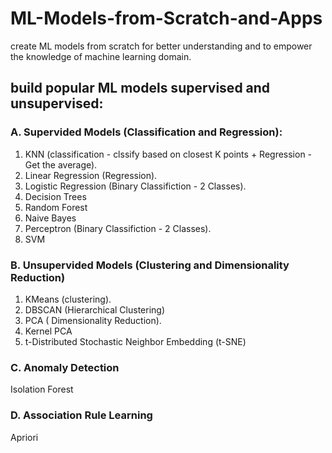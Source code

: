 # ML-Models-from-Scratch-and-Apps
create ML models from scratch for better understanding and to empower the knowledge of machine learning domain. 

## build popular ML models supervised and unsupervised:

### A. Supervided Models (Classification and Regression):
1. KNN (classification - clssify based on closest K points + Regression - Get the average).
2. Linear Regression (Regression).
3. Logistic Regression (Binary Classifiction - 2 Classes).
4. Decision Trees
5. Random Forest
6. Naive Bayes
7. Perceptron (Binary Classifiction - 2 Classes).
8. SVM

### B. Unsupervided Models (Clustering and Dimensionality Reduction)
1. KMeans (clustering).
2. DBSCAN (Hierarchical Clustering)
3. PCA ( Dimensionality Reduction).
4. Kernel PCA
5. t-Distributed Stochastic Neighbor Embedding (t-SNE)

### C. Anomaly Detection
Isolation Forest
### D. Association Rule Learning
Apriori
